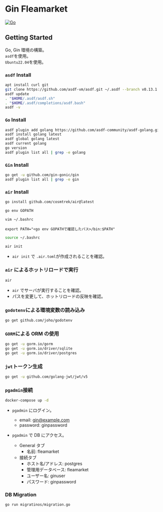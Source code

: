 # Gin Fleamarket

[![Go](https://pkg.go.dev/badge/github.com/gin-gonic/gin.svg)](https://pkg.go.dev/github.com/gin-gonic/gin)

## Getting Started

Go, Gin 環境の構築。  
`asdf`を使用。  
`Ubuntu22.04`を使用。

### `asdf` Install

```bash
apt install curl git
git clone https://github.com/asdf-vm/asdf.git ~/.asdf --branch v0.13.1
asdf update
. "$HOME/.asdf/asdf.sh"
. "$HOME/.asdf/completions/asdf.bash"
asdf -v
```

### `Go` Install

```bash
asdf plugin add golang https://github.com/asdf-community/asdf-golang.git
asdf install golang latest
asdf global golang latest
asdf current golang
go version
asdf plugin list all | grep -e golang
```

### `Gin` Install

```bash
go get -u github.com/gin-gonic/gin
asdf plugin list all | grep -e gin
```

### `air` Install

```bash
go install github.com/cosmtrek/air@latest
```

```bash
go env GOPATH
```

```bash
vim ~/.bashrc
```

```bash: .bashrc
export PATH="<go env GOPATHで確認したパス>/bin:$PATH"
```

```bash
source ~/.bashrc
```

```bash
air init
```

- `air init` で `.air.toml`が作成されることを確認。

### `air` によるホットリロードで実行

```bash
air
```

- `air` でサーバが実行することを確認。
- パスを変更して、ホットリロードの反映を確認。

### `godotenv`による環境変数の読み込み

```bash
go get github.com/joho/godotenv
```

### `GORM`による ORM の使用

```bash
go get -u gorm.io/gorm
go get -u gorm.io/driver/sqlite
go get -u gorm.io/driver/postgres
```

### `jwt`トークン生成

```bash
go get -u github.com/golang-jwt/jwt/v5
```

### `pgadmin`接続

```bash
docker-compose up -d
```

- `pgadmin` にログイン。

  - email: gin@example.com
  - password: ginpassword

- `pgadmin` で DB にアクセス。
  - General タブ
    - 名前: fleamarket
  - 接続タブ
    - ホスト名/アドレス: postgres
    - 管理用データベース: fleamarket
    - ユーザー名: ginuser
    - パスワード: ginpassword

### DB Migration

```bash
go run migratinos/migration.go
```
